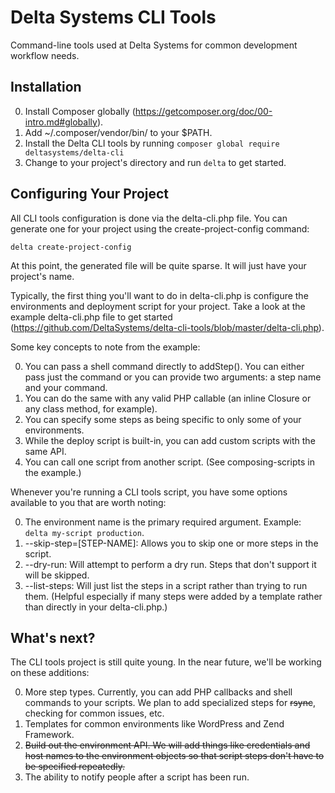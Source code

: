 # Delta Systems CLI Tools

Command-line tools used at Delta Systems for common development workflow needs.

## Installation

0. Install Composer globally (https://getcomposer.org/doc/00-intro.md#globally).
0. Add ~/.composer/vendor/bin/ to your $PATH.
0. Install the Delta CLI tools by running `composer global require deltasystems/delta-cli`
0. Change to your project's directory and run `delta` to get started.

## Configuring Your Project

All CLI tools configuration is done via the delta-cli.php file.  You can generate one for your project
using the create-project-config command:

    delta create-project-config

At this point, the generated file will be quite sparse.  It will just have your project's name.

Typically, the first thing you'll want to do in delta-cli.php is configure the environments and
deployment script for your project.  Take a look at the example delta-cli.php file to get started
(https://github.com/DeltaSystems/delta-cli-tools/blob/master/delta-cli.php).

Some key concepts to note from the example:

0. You can pass a shell command directly to addStep().  You can either pass just the command or you can provide two arguments: a step name and your command.
0. You can do the same with any valid PHP callable (an inline Closure or any class method, for example).
0. You can specify some steps as being specific to only some of your environments.
0. While the deploy script is built-in, you can add custom scripts with the same API.
0. You can call one script from another script.  (See composing-scripts in the example.)

Whenever you're running a CLI tools script, you have some options available to you that are worth
noting:

0. The environment name is the primary required argument.  Example: `delta my-script production`.
0. --skip-step=[STEP-NAME]: Allows you to skip one or more steps in the script.
0. --dry-run: Will attempt to perform a dry run.  Steps that don't support it will be skipped.
0. --list-steps: Will just list the steps in a script rather than trying to run them.  (Helpful especially if many steps were added by a template rather than directly in your delta-cli.php.)

## What's next?

The CLI tools project is still quite young.  In the near future, we'll be working on these additions:

0. More step types.  Currently, you can add PHP callbacks and shell commands to your scripts.  We plan to add specialized steps for ~~rsync~~, checking for common issues, etc.
0. Templates for common environments like WordPress and Zend Framework.
0. ~~Build out the environment API.  We will add things like credentials and host names to the environment objects so that script steps don't have to be specified repeatedly.~~
0. The ability to notify people after a script has been run.
